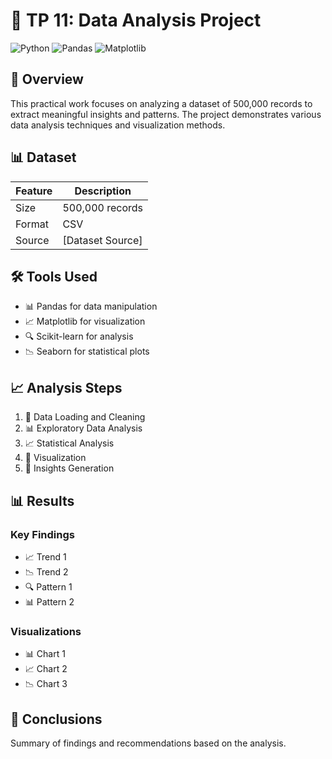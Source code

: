 # 🎯 TP 11: Data Analysis Project

![Python](https://img.shields.io/badge/Python-3.8+-blue.svg)
![Pandas](https://img.shields.io/badge/Pandas-1.3+-green.svg)
![Matplotlib](https://img.shields.io/badge/Matplotlib-3.4+-blue.svg)

## 📝 Overview

This practical work focuses on analyzing a dataset of 500,000 records to extract meaningful insights and patterns. The project demonstrates various data analysis techniques and visualization methods.

## 📊 Dataset

| Feature | Description      |
| ------- | ---------------- |
| Size    | 500,000 records  |
| Format  | CSV              |
| Source  | [Dataset Source] |

## 🛠️ Tools Used

- 📊 Pandas for data manipulation
- 📈 Matplotlib for visualization
- 🔍 Scikit-learn for analysis
- 📉 Seaborn for statistical plots

## 📈 Analysis Steps

1. 🔄 Data Loading and Cleaning
2. 📊 Exploratory Data Analysis
3. 📈 Statistical Analysis
4. 🎨 Visualization
5. 📝 Insights Generation

## 📊 Results

### Key Findings

- 📈 Trend 1
- 📉 Trend 2
- 🔍 Pattern 1
- 📊 Pattern 2

### Visualizations

- 📊 Chart 1
- 📈 Chart 2
- 📉 Chart 3

## 📝 Conclusions

Summary of findings and recommendations based on the analysis.
